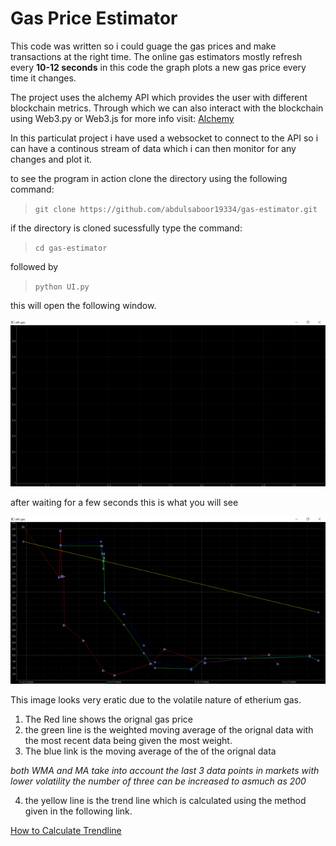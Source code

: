 # Gas Price Estimator

This code was written so i could guage the gas prices and make transactions at the right time. The online gas estimators mostly refresh every **10-12 seconds** in this code the graph plots a new gas price every time it changes.

The project uses the alchemy API which provides the user with different blockchain metrics. Through which we can also interact with the blockchain using Web3.py or Web3.js
for more info visit: [Alchemy](https://www.alchemy.com/)

In this particulat project i have used a websocket to connect to the API so i can have a continous stream of data which i can then monitor for any changes and plot it. 

to see the program in action clone the directory using the following command:

>`git clone https://github.com/abdulsaboor19334/gas-estimator.git`

if the directory is cloned sucessfully type the command:

>`cd gas-estimator`

followed by 

> `python UI.py` 

this will open the following window.

![Window](./misc/Picture1.png)

after waiting for a few seconds this is what you will see 

![Window](./misc/Picture2.png)

This image looks very eratic due to the volatile nature of etherium gas.
1) The Red line shows the orignal gas price 
2) the green line is the weighted moving average of the orignal data with the most recent data being given the most weight. 
3) The blue link is the moving average of the of the orignal data 

*both WMA and MA take into account the last 3 data points in markets with lower volatility the number of three can be increased to asmuch as 200*

4) the yellow line is the trend line which is calculated using the method given in the following link.

[How to Calculate Trendline](https://classroom.synonym.com/calculate-trendline-2709.html)